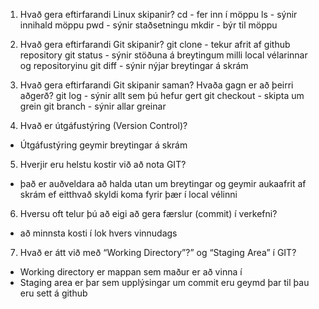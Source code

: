 1. Hvað gera eftirfarandi Linux skipanir?
cd - fer inn í möppu
ls - sýnir innihald möppu
pwd - sýnir staðsetningu
mkdir - býr til möppu

2. Hvað gera eftirfarandi Git skipanir?
git clone - tekur afrit af github repository
git status - sýnir stöðuna á breytingum milli local vélarinnar og repositoryinu
git diff - sýnir nýjar breytingar á skrám

3. Hvað gera eftirfarandi Git skipanir saman? Hvaða gagn er að þeirri aðgerð?
git log - sýnir allt sem þú hefur gert
git checkout - skipta um grein 
git branch - sýnir allar greinar

4. Hvað er útgáfustýring (Version Control)?
- Útgáfustýring geymir breytingar á skrám

5. Hverjir eru helstu kostir við að nota GIT?
- það er auðveldara að halda utan um breytingar og geymir aukaafrit af skrám ef eitthvað skyldi koma fyrir þær í local vélinni

6. Hversu oft telur þú að eigi að gera færslur (commit) í verkefni?
- að minnsta kosti í lok hvers vinnudags

7. Hvað er átt við með “Working Directory”?” og “Staging Area” í GIT?
- Working directory er mappan sem maður er að vinna í
- Staging area er þar sem upplýsingar um commit eru geymd þar til þau eru sett á github
